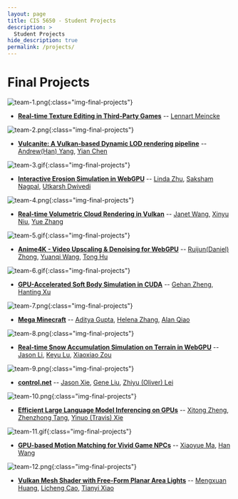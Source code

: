 ```yaml
---
layout: page
title: CIS 5650 - Student Projects
description: >
  Student Projects
hide_description: true
permalink: /projects/
---
```


# Final Projects

![team-1.png](/assets/images/projects/team-1.png){:class="img-final-projects"}
* [**Real-time Texture Editing in Third-Party Games**](https://voluble-sopapillas-1f9751.netlify.app/) -- [Lennart Meincke](https://github.com/LMSDev)

![team-2.png](/assets/images/projects/team-2.png){:class="img-final-projects"}
* [**Vulcanite: A Vulkan-based Dynamic LOD rendering pipeline**](https://github.com/bdwhst/Vulcanite) -- [Andrew(Han) Yang](https://github.com/bdwhst), [Yian Chen](https://github.com/SydianAndrewChen)

![team-3.gif](/assets/images/projects/team-3.gif){:class="img-final-projects"}
* [**Interactive Erosion Simulation in WebGPU**](https://github.com/GPU-Gang/WebGPU-Erosion-Simulation) -- [Linda Zhu](https://github.com/LinDadaism), [Saksham Nagpal](https://github.com/Saksham03), [Utkarsh Dwivedi](https://github.com/utkarshdwivedi3997)

![team-4.png](/assets/images/projects/team-4.png){:class="img-final-projects"}
* [**Real-time Volumetric Cloud Rendering in Vulkan**](https://github.com/YueZhang1027/CIS5650-Final-Project-Frostnova) -- [Janet Wang](https://github.com/xchennnw), [Xinyu Niu](https://github.com/xinyuniu123), [Yue Zhang](https://github.com/YueZhang1027)

![team-5.gif](/assets/images/projects/team-5.gif){:class="img-final-projects"}
* [**Anime4K - Video Upscaling & Denoising for WebGPU**](https://github.com/Anime4KWebBoost/Anime4K-WebGPU) -- [Ruijun(Daniel) Zhong](https://github.com/DanielZhong), [Yuanqi Wang](https://github.com/plasmas), [Tong Hu](https://github.com/TongHuoAo)

![team-6.gif](https://github.com/CIS565-Fall-2023/cis565-fall-2023.github.io/assets/31180310/fecebf29-1243-48ad-a53f-5ce6cca705cb){:class="img-final-projects"}
* [**GPU-Accelerated Soft Body Simulation in CUDA**](https://github.com/GrahamZen/Soft-Body-Simulation-CUDA) -- [Gehan Zheng](https://github.com/GrahamZen), [Hanting Xu](https://github.com/HantingXu)

![team-7.png](/assets/images/projects/team-7.png){:class="img-final-projects"}
* [**Mega Minecraft**](https://github.com/AdityaGupta1/mega-minecraft) -- [Aditya Gupta](https://github.com/AdityaGupta1), [Helena Zhang](https://github.com/helenazzzzz), [Alan Qiao](https://github.com/Alan-Qiao)

![team-8.png](/assets/images/projects/team-8.png){:class="img-final-projects"}
* [**Real-time Snow Accumulation Simulation on Terrain in WebGPU**](https://github.com/Cryszzz/CIS-5650-Final-Project) -- [Jason Li](https://github.com/jailea), [Keyu Lu](https://github.com/uluyek), [Xiaoxiao Zou](https://github.com/Cryszzz)

![team-9.png](/assets/images/projects/team-9.png){:class="img-final-projects"}
* [**control.net**](https://github.com/JChunX/tinygrad/tree/web-control-net/examples/webgpu/controlnet) -- [Jason Xie](https://github.com/JChunX), [Gene Liu](https://github.com/eggggo), [Zhiyu (Oliver) Lei](https://github.com/Zhiyu-Lei)

![team-10.png](/assets/images/projects/team-10.png){:class="img-final-projects"}
* [**Efficient Large Language Model Inferencing on GPUs**](https://github.com/yinuotxie/Project-CUDA-FlashAttention) -- [Xitong Zheng](https://github.com/Zenfendson), [Zhenzhong Tang](https://github.com/toytag), [Yinuo (Travis) Xie](https://github.com/yinuotxie)

![team-11.gif](/assets/images/projects/team-11.gif){:class="img-final-projects"}
* [**GPU-based Motion Matching for Vivid Game NPCs**](https://github.com/CaballoMa/GPUBased_Emotional_MotionMatching) -- [Xiaoyue Ma](https://github.com/CaballoMa), [Han Wang](https://github.com/Ibm510000)

![team-12.png](/assets/images/projects/team-12.png){:class="img-final-projects"}
* [**Vulkan Mesh Shader with Free-Form Planar Area Lights**](https://github.com/CIS565-Final-Project/Vulkan-Free-Form-Area-Light) -- [Mengxuan Huang](https://github.com/MengxuanHUANG), [Licheng Cao](https://github.com/LichengCAO), [Tianyi Xiao](https://github.com/JackXTY)
